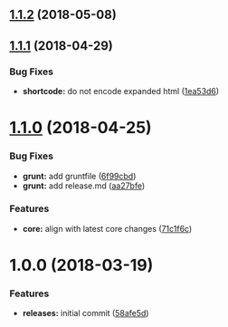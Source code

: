 <a name="1.1.2"></a>
## [1.1.2](https://github.com/hypeJunctionPro/Elgg3-hypeShortcode/compare/1.1.1...1.1.2) (2018-05-08)



<a name="1.1.1"></a>
## [1.1.1](https://github.com/hypeJunctionPro/Elgg3-hypeShortcode/compare/1.1.0...1.1.1) (2018-04-29)


### Bug Fixes

* **shortcode:** do not encode expanded html ([1ea53d6](https://github.com/hypeJunctionPro/Elgg3-hypeShortcode/commit/1ea53d6))



<a name="1.1.0"></a>
# [1.1.0](https://github.com/hypeJunctionPro/Elgg3-hypeShortcode/compare/1.0.0...1.1.0) (2018-04-25)


### Bug Fixes

* **grunt:** add gruntfile ([6f99cbd](https://github.com/hypeJunctionPro/Elgg3-hypeShortcode/commit/6f99cbd))
* **grunt:** add release.md ([aa27bfe](https://github.com/hypeJunctionPro/Elgg3-hypeShortcode/commit/aa27bfe))


### Features

* **core:** align with latest core changes ([71c1f6c](https://github.com/hypeJunctionPro/Elgg3-hypeShortcode/commit/71c1f6c))



<a name="1.0.0"></a>
# 1.0.0 (2018-03-19)


### Features

* **releases:** initial commit ([58afe5d](https://github.com/hypeJunctionPro/Elgg3-hypeShortcode/commit/58afe5d))



